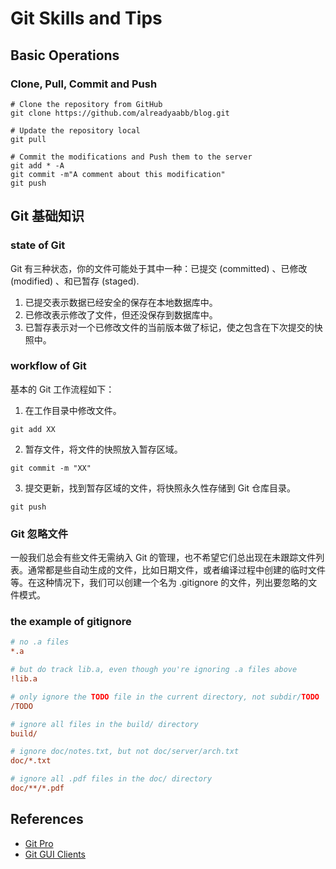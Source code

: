 # Git Skills and Tips

## Basic Operations

### Clone, Pull, Commit and Push

```shell
# Clone the repository from GitHub
git clone https://github.com/alreadyaabb/blog.git

# Update the repository local
git pull

# Commit the modifications and Push them to the server
git add * -A
git commit -m"A comment about this modification"
git push
```

## Git 基础知识

### state of Git

Git 有三种状态，你的文件可能处于其中一种：已提交 (committed) 、已修改 (modified) 、和已暂存 (staged).
1. 已提交表示数据已经安全的保存在本地数据库中。
2. 已修改表示修改了文件，但还没保存到数据库中。
3. 已暂存表示对一个已修改文件的当前版本做了标记，使之包含在下次提交的快照中。

### workflow of Git

基本的 Git 工作流程如下：
1. 在工作目录中修改文件。
```shell
git add XX
```
2. 暂存文件，将文件的快照放入暂存区域。
```shell
git commit -m "XX"
```
3. 提交更新，找到暂存区域的文件，将快照永久性存储到 Git 仓库目录。
```shell
git push
```
### Git 忽略文件

一般我们总会有些文件无需纳入 Git 的管理，也不希望它们总出现在未跟踪文件列表。通常都是些自动生成的文件，比如日期文件，或者编译过程中创建的临时文件等。在这种情况下，我们可以创建一个名为 .gitignore 的文件，列出要忽略的文件模式。

### the example of gitignore

```ini
# no .a files
*.a

# but do track lib.a, even though you're ignoring .a files above
!lib.a

# only ignore the TODO file in the current directory, not subdir/TODO
/TODO

# ignore all files in the build/ directory
build/

# ignore doc/notes.txt, but not doc/server/arch.txt
doc/*.txt

# ignore all .pdf files in the doc/ directory
doc/**/*.pdf
```

## References

* [Git Pro](https://git-scm.com/book/en/v2)
* [Git GUI Clients](https://git-scm.com/downloads/guis)

